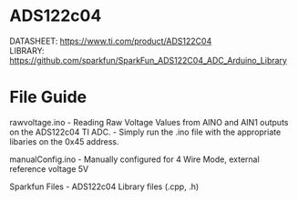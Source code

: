 # ADS122c04
DATASHEET: https://www.ti.com/product/ADS122C04       
LIBRARY: https://github.com/sparkfun/SparkFun_ADS122C04_ADC_Arduino_Library   

# File Guide
rawvoltage.ino - Reading Raw Voltage Values from AINO and AIN1 outputs on the ADS122c04 TI ADC.
               - Simply run the .ino file with the appropriate libaries on the 0x45 address.

manualConfig.ino - Manually configured for 4 Wire Mode, external reference voltage 5V

Sparkfun Files - ADS122c04 Library files (.cpp, .h)


